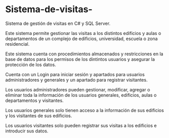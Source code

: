 # Sistema-de-visitas-
Sistema de gestión de visitas en C# y SQL Server. 

Este sistema permite gestionar las visitas a los distintos edificios y aulas o departamentos de un complejo de edificios, universidad, escuela o zona residencial.

Este sistema cuenta con procedimientos almacenados y restricciones en la base de datos para los permisos de los dintintos usuarios y asegurar la protección de los datos. 

Cuenta con un Login para iniciar sesión y apartados para usuarios administradores y generales y un apartado para registrar visitantes.

Los usuarios administradores pueden gestionar, modificar, agregar o eliminar toda la información de los usuarios generales, edificios, aulas o departamentos y visitantes.

Los usuarios generales solo tienen acceso a la información de sus edificios y los visitantes de sus edificios.

Los usuarios visitantes solo pueden registrar sus visitas a los edificios e introducir sus datos.

